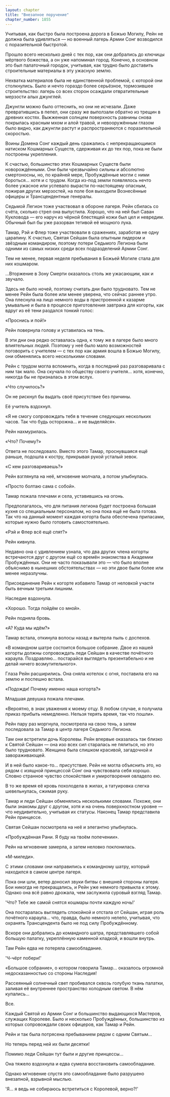```yaml
---
layout: chapter
title: "Внезапное поручение"
chapter_number: 1855
---
```




Учитывая, как быстро была построена дорога в Божью Могилу, Рейн не должна была удивляться — но военный лагерь Армии Сонг возводился с поразительной быстротой.

Прошло всего несколько дней с тех пор, как они добрались до ключицы мёртвого божества, а он уже напоминал город. Конечно, в основном это был палаточный городок, учитывая, как трудно было доставить строительные материалы в эту ужасную землю.

Нехватка материалов была не единственной проблемой, с которой они столкнулись. Было и нечто гораздо более серьёзное, тормозившее строительство: лагерь со всех сторон осаждали отвратительные мерзости алых джунглей.

Джунгли можно было оттеснить, но они не исчезали. Даже превратившись в пепел, они сразу же выползали обратно из трещин в древних костях. Выжженная солнцем поверхность равнины снова покрылась красным мхом и алой травой, и невооружённым глазом было видно, как джунгли растут и распространяются с поразительной скоростью.

Воины Домена Сонг каждый день сражались с непрекращающимся натиском Кошмарных Существ, сдерживая их до тех пор, пока не были построены укрепления.

К счастью, большинство этих Кошмарных Существ были новорождёнными. Они были чрезвычайно сильны и абсолютно смертоносны, но, по крайней мере, Пробуждённые могли с ними бороться... хотя и с трудом. Когда из-под земли появлялось нечто более ужасное или успевало вырасти по-настоящему опасным, пожирая других мерзостей, на поле боя выходили Вознесённые офицеры и Трансцендентные генералы.

Седьмой Легион тоже участвовал в обороне лагеря. Рейн сбилась со счёта, сколько стрел она выпустила. Хорошо, что на ней был Саван Кукловода — его наруч из чёрной блестящей кожи был цел и невредим. Обычный был бы уже разорван тетивой её мощного лука.

Тамар, Рэй и Флер тоже участвовали в сражениях, заработав не одну царапину. К счастью, Святая Сейшан была опытным лидером и звёздным командиром, поэтому потери Седьмого Легиона были одними из самых низких среди всех подразделений Армии Сонг.

Тем не менее, первая неделя пребывания в Божьей Могиле стала для них кошмаром.

...Вторжение в Зону Смерти оказалось столь же ужасающим, как и звучало.

Здесь не было ночей, поэтому считать дни было трудновато. Тем не менее Рейн была более или менее уверена, что сейчас раннее утро. Она плеснула на лицо немного воды в пристроенной к казарме умывальне и была в процессе приготовления завтрака для когорты, как вдруг из её тени раздался тонкий голос:

«Проснись и пой!»

Рейн повернула голову и уставилась на тень.

В эти дни она редко оставалась одна, к тому же в лагере было много влиятельных людей. Поэтому у неё было мало возможностей поговорить с учителем — с тех пор как армия вошла в Божью Могилу, они обменялись всего несколькими словами.

Рейн с трудом могла вспомнить, когда в последний раз разговаривала с ним так мало. Она скучала по обществу своего учителя... хотя, конечно, никогда бы не призналась в этом вслух.

«Что случилось?»

Он не рискнул бы выдать своё присутствие без причины.

Её учитель вздохнул.

«Я не смогу сопровождать тебя в течение следующих нескольких часов. Так что будь осторожна... и не выделяйся».

Рейн нахмурилась.

«Что? Почему?»

Ответа не последовало. Вместо этого Тамар, проснувшаяся ещё раньше, подошла к костру, прикрывая рукой усталый зевок.

«С кем разговариваешь?»

Рейн взглянула на неё, мгновение молчала, а потом улыбнулась.

«Просто болтаю сама с собой».

Тамар пожала плечами и села, уставившись на огонь.

Предполагалось, что для питания легиона будет построена большая кухня со специальным персоналом, но она пока ещё не была готова. Так что на данный момент каждая когорта была обеспечена припасами, которые нужно было готовить самостоятельно.

«Рэй и Флер всё ещё спят?»

Рейн кивнула.

Недавно она с удивлением узнала, что два других члена когорты встречаются друг с другом ещё со времён знакомства в Академии Пробуждённых. Они не часто показывали это — что было вполне объяснимо в нынешних обстоятельствах — но эти двое были более или менее неразлучны.

Присоединение Рейн к когорте избавило Тамар от неловкой участи быть вечным третьим лишним.

Наследие вздохнула.

«Хорошо. Тогда пойдём со мной».

Рейн подняла бровь.

«А? Куда мы идём?»

Тамар встала, откинула волосы назад и вытерла пыль с доспехов.

«В командном шатре состоится большое собрание. Двое из нашей когорты должны сопровождать леди Сейшан в качестве почётного караула. Поздравляю... постарайся выглядеть презентабельно и не делай ничего возмутительного».

Глаза Рейн расширились. Она сняла котелок с огня, поставила его на землю и поспешно встала.

«Подожди! Почему именно наша когорта?»

Младшая девушка пожала плечами.

«Вероятно, в знак уважения к моему отцу. В любом случае, я получила приказ прибыть немедленно. Нельзя терять время, так что пошли».

Рейн пару раз моргнула, посмотрела на свою тень, а затем последовала за Тамар в центр лагеря Седьмого Легиона.

Там они встретили дочь Королевы. Рейн впервые оказалась так близко к Святой Сейшан — она изо всех сил старалась не пялиться, но это было трудновато. Женщина была слишком красивой, загадочной и завораживающей.

И в ней было какое-то... присутствие. Рейн не могла объяснить это, но рядом с изящной принцессой Сонг она чувствовала себя хорошо. Словно странное чувство спокойствия и умиротворения овладело ею.

В то же время её кровь похолодела в жилах, а татуировка слегка шевельнулась, сжимая руку.

Тамар и леди Сейшан обменялись несколькими словами. Похоже, они были знакомы друг с другом, хотя и на очень поверхностном уровне — что неудивительно, учитывая их статусы. Наконец Тамар представила Рейн принцессе.

Святая Сейшан посмотрела на неё и элегантно улыбнулась.

«Пробуждённая Рани. Я буду на твоём попечении».

Рейн на мгновение замерла, а затем неловко поклонилась.

«М-миледи».

С этими словами они направились к командному шатру, который находился в самом центре лагеря.

Пока они шли, ветер доносил звуки битвы с внешней стороны лагеря. Бои никогда не прекращались, и Рейн уже немного привыкла к этому. Однако она всё равно дрожала, чем заслужила суровый взгляд Тамар.

'Что? Тебе же самой снятся кошмары почти каждую ночь!'

Она постаралась выглядеть спокойной и отстала от Сейшан, играя роль почётного караула... что, правда, было немного нелепо, учитывая, что охранять Трансцендента было не под силу Пробуждённому.

Вскоре они добрались до командного шатра, представлявшего собой большую палатку, укреплённую каменной кладкой, и вошли внутрь.

Там Рейн едва не потеряла самообладание.

'Ч-чёрт побери!'

«Большое собрание», о котором говорила Тамар... оказалось огромной недосказанностью со стороны Наследия!

Рассеянный солнечный свет пробивался сквозь голубую ткань палатки, заливая её внутреннее пространство холодным светом. В нём купались...

Все.

Каждый Святой из Армии Сонг и большинство выдающихся Мастеров, служащих Королеве. Было и несколько Пробуждённых, большинство из которых сопровождали своих офицеров, как Тамар и Рейн.

Рейн и так была потрясена пребыванием рядом с одним Святым…

Но теперь перед ней их были десятки!

Помимо леди Сейшан тут были и другие принцессы...

Она тяжело вздохнула и едва сумела восстановить самообладание.

Однако мгновение спустя это самообладание было разрушено внезапной, взрывной мыслью.

'Я... я ведь не собираюсь встретиться с Королевой, верно?!'

